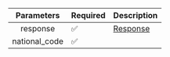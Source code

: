 |  Parameters   | Required           | Description             |
|:-------------:|--------------------|-------------------------|
|   response    | :white_check_mark: | [Response](Response.md) |
| national_code | :white_check_mark: |                         |